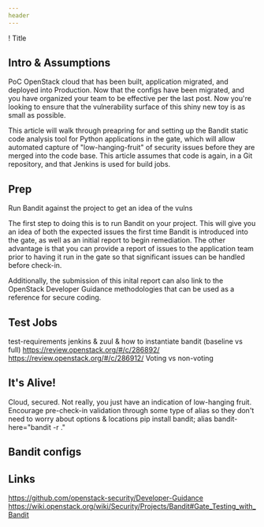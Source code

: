 ```yaml
---
header
---
```


! Title


## Intro & Assumptions

PoC OpenStack cloud that has been built, application migrated,
and deployed into Production. Now that the configs have been migrated, and you
have organized your team to be effective per the last post. Now you're looking
to ensure that the vulnerability surface of this shiny new toy is as small as
possible.

This article will walk through preapring for and setting up the Bandit static
code analysis tool for Python applications in the gate, which will allow
automated capture of "low-hanging-fruit" of security issues before they are
merged into the code base. This article assumes that code is again, in a Git
repository, and that Jenkins is used for build jobs.


## Prep

Run Bandit against the project to get an idea of the vulns

The first step to doing this is to run Bandit on your project. This will give
you an idea of both the expected issues the first time Bandit is introduced into
the gate, as well as an initial report to begin remediation. The other
advantage is that you can provide a report of issues to the application team
prior to having it run in the gate so that significant issues can be handled
before check-in.

Additionally, the submission of this inital report can also link to the OpenStack
Developer Guidance methodologies that can be used as a reference for secure
coding.


## Test Jobs

test-requirements
jenkins & zuul
& how to instantiate bandit (baseline vs full)
https://review.openstack.org/#/c/286892/
https://review.openstack.org/#/c/286912/
Voting vs non-voting


## It's Alive!

Cloud, secured. Not really, you just have an indication of low-hanging fruit.
Encourage pre-check-in validation through some type of alias so they don't
need to worry about options & locations
pip install bandit; alias bandit-here="bandit -r ."


## Bandit configs


## Links

https://github.com/openstack-security/Developer-Guidance
https://wiki.openstack.org/wiki/Security/Projects/Bandit#Gate_Testing_with_Bandit
